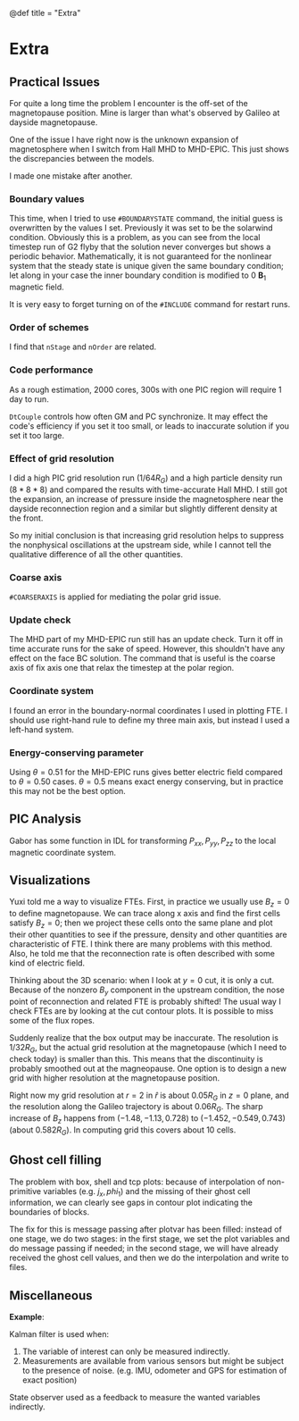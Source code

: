 @def title = "Extra"

# Extra


## Practical Issues

For quite a long time the problem I encounter is the off-set of the magnetopause position. Mine is larger than what's observed by Galileo at dayside magnetopause.

One of the issue I have right now is the unknown expansion of magnetosphere when I switch from Hall MHD to MHD-EPIC. This just shows the discrepancies between the models.

I made one mistake after another.

### Boundary values

This time, when I tried to use `#BOUNDARYSTATE` command, the initial guess is overwritten by the values I set. Previously it was set to be the solarwind condition. Obviously this is a problem, as you can see from the local timestep run of G2 flyby that the solution never converges but shows a periodic behavior. Mathematically, it is not guaranteed for the nonlinear system that the steady state is unique given the same boundary condition; let along in your case the inner boundary condition is modified to 0 $\mathbf{B}_1$ magnetic field.

It is very easy to forget turning on of the `#INCLUDE` command for restart runs.

### Order of schemes

I find that `nStage` and `nOrder` are related.

### Code performance

As a rough estimation, 2000 cores, 300s with one PIC region will require 1 day to run.

`DtCouple` controls how often GM and PC synchronize. It may effect the code's efficiency if you set it too small, or leads to inaccurate solution if you set it too large.

### Effect of grid resolution

I did a high PIC grid resolution run ($1/64R_G$) and a high particle density run ($8*8*8$) and compared the results with time-accurate Hall MHD. I still got the expansion, an increase of pressure inside the magnetosphere near the dayside reconnection region and a similar but slightly different density at the front.

So my initial conclusion is that increasing grid resolution helps to suppress the nonphysical oscillations at the upstream side, while I cannot tell the qualitative difference of all the other quantities.

### Coarse axis

`#COARSERAXIS` is applied for mediating the polar grid issue.

### Update check

The MHD part of my MHD-EPIC run still has an update check. Turn it off in time accurate runs for the sake of speed. However, this shouldn't have any effect on the face BC solution. The command that is useful is the coarse axis of fix axis one that relax the timestep at the polar region.

### Coordinate system

I found an error in the boundary-normal coordinates I used in plotting FTE. I should use right-hand rule to define my three main axis, but instead I used a left-hand system.

### Energy-conserving parameter

Using $\theta=0.51$ for the MHD-EPIC runs gives better electric field compared to $\theta=0.50$ cases. $\theta=0.5$ means exact energy conserving, but in practice this may not be the best option.

## PIC Analysis

Gabor has some function in IDL for transforming $P_{xx},P_{yy},P_{zz}$ to the local magnetic coordinate system.

## Visualizations

Yuxi told me a way to visualize FTEs. First, in practice we usually use $B_z=0$ to define magnetopause. We can trace along x axis and find the first cells satisfy $B_z=0$; then we project these cells onto the same plane and plot their other quantities to see if the pressure, density and other quantities are characteristic of FTE.
I think there are many problems with this method.
Also, he told me that the reconnection rate is often described with some kind of electric field.

Thinking about the 3D scenario: when I look at $y=0$ cut, it is only a cut. Because of the nonzero $B_y$ component in the upstream condition, the nose point of reconnection and related FTE is probably shifted!
The usual way I check FTEs are by looking at the cut contour plots. It is possible to miss some of the flux ropes.

Suddenly realize that the box output may be inaccurate. The resolution is $1/32 R_G$, but the actual grid resolution at the magnetopause (which I need to check today) is smaller than this. This means that the discontinuity is probably smoothed out at the magneopause. One option is to design a new grid with higher resolution at the magnetopause position.

Right now my grid resolution at $r=2$ in $\widehat{r}$ is about $0.05R_G$ in $z=0$ plane, and the resolution along the Galileo trajectory is about $0.06R_G$. The sharp increase of $B_z$ happens from $(-1.48,-1.13,0.728)$ to $(-1.452,-0.549,0.743)$ (about $0.582R_G$). In computing grid this covers about $10$ cells.

## Ghost cell filling

The problem with box, shell and tcp plots: because of interpolation of non-primitive variables (e.g. $j_x,phi_1$) and the missing of their ghost cell information, we can clearly see gaps in contour plot indicating the boundaries of blocks.

The fix for this is message passing after plotvar has been filled: instead of one stage, we do two stages: in the first stage, we set the plot variables and do message passing if needed; in the second stage, we will have already received the ghost cell values, and then we do the interpolation and write to files.


## Miscellaneous

**Example**:

Kalman filter is used when:
1. The variable of interest can only be measured indirectly.
2. Measurements are available from various sensors but might be subject to the presence of noise. (e.g. IMU, odometer and GPS for estimation of exact position)

State observer used as a feedback to measure the wanted variables indirectly.
